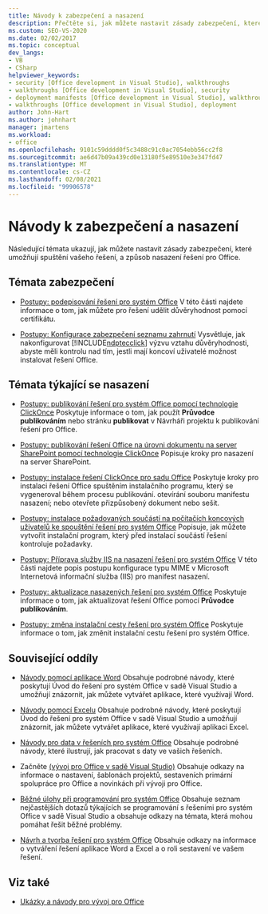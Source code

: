 ```yaml
---
title: Návody k zabezpečení a nasazení
description: Přečtěte si, jak můžete nastavit zásady zabezpečení, které umožní, aby vaše řešení běželo a jak se dá řešení Office nasadit.
ms.custom: SEO-VS-2020
ms.date: 02/02/2017
ms.topic: conceptual
dev_langs:
- VB
- CSharp
helpviewer_keywords:
- security [Office development in Visual Studio], walkthroughs
- walkthroughs [Office development in Visual Studio], security
- deployment manifests [Office development in Visual Studio], walkthroughs
- walkthroughs [Office development in Visual Studio], deployment
author: John-Hart
ms.author: johnhart
manager: jmartens
ms.workload:
- office
ms.openlocfilehash: 9101c59dddd0f5c3488c91c0ac7054ebb56cc2f8
ms.sourcegitcommit: ae6d47b09a439cd0e13180f5e89510e3e347fd47
ms.translationtype: MT
ms.contentlocale: cs-CZ
ms.lasthandoff: 02/08/2021
ms.locfileid: "99906578"
---
```

# <a name="security-and-deployment-walkthroughs"></a>Návody k zabezpečení a nasazení
  Následující témata ukazují, jak můžete nastavit zásady zabezpečení, které umožňují spuštění vašeho řešení, a způsob nasazení řešení pro Office.

## <a name="security-topics"></a>Témata zabezpečení
- [Postupy: podepisování řešení pro systém Office](../vsto/how-to-sign-office-solutions.md) V této části najdete informace o tom, jak můžete pro řešení udělit důvěryhodnost pomocí certifikátu.

- [Postupy: Konfigurace zabezpečení seznamu zahrnutí](../vsto/how-to-configure-inclusion-list-security.md) Vysvětluje, jak nakonfigurovat [!INCLUDE[ndptecclick](../vsto/includes/ndptecclick-md.md)] výzvu vztahu důvěryhodnosti, abyste měli kontrolu nad tím, jestli mají koncoví uživatelé možnost instalovat řešení Office.

## <a name="deployment-topics"></a>Témata týkající se nasazení
- [Postupy: publikování řešení pro systém Office pomocí technologie ClickOnce](/previous-versions/bb386095(v=vs.110)) Poskytuje informace o tom, jak použít **Průvodce publikováním** nebo stránku **publikovat** v Návrháři projektu k publikování řešení pro Office.

- [Postupy: publikování řešení Office na úrovni dokumentu na server SharePoint pomocí technologie ClickOnce](/previous-versions/bb608595(v=vs.110)) Popisuje kroky pro nasazení na server SharePoint.

- [Postupy: instalace řešení ClickOnce pro sadu Office](/previous-versions/bb608592(v=vs.110)) Poskytuje kroky pro instalaci řešení Office spuštěním instalačního programu, který se vygeneroval během procesu publikování. otevírání souboru manifestu nasazení; nebo otevřete přizpůsobený dokument nebo sešit.

- [Postupy: instalace požadovaných součástí na počítačích koncových uživatelů ke spouštění řešení pro systém Office](/previous-versions/bb608608(v=vs.110)) Popisuje, jak můžete vytvořit instalační program, který před instalací součástí řešení kontroluje požadavky.

- [Postupy: Příprava služby IIS na nasazení řešení pro systém Office](/previous-versions/bb608629(v=vs.110)) V této části najdete popis postupu konfigurace typu MIME v Microsoft Internetová informační služba (IIS) pro manifest nasazení.

- [Postupy: aktualizace nasazených řešení pro systém Office](/previous-versions/bb157871(v=vs.110)) Poskytuje informace o tom, jak aktualizovat řešení Office pomocí **Průvodce publikováním**.

- [Postupy: změna instalační cesty řešení pro systém Office](/previous-versions/bb608626(v=vs.110)) Poskytuje informace o tom, jak změnit instalační cestu řešení pro systém Office.

## <a name="related-sections"></a>Související oddíly
- [Návody pomocí aplikace Word](../vsto/walkthroughs-using-word.md) Obsahuje podrobné návody, které poskytují Úvod do řešení pro systém Office v sadě Visual Studio a umožňují znázornit, jak můžete vytvářet aplikace, které využívají Word.

- [Návody pomocí Excelu](../vsto/walkthroughs-using-excel.md) Obsahuje podrobné návody, které poskytují Úvod do řešení pro systém Office v sadě Visual Studio a umožňují znázornit, jak můžete vytvářet aplikace, které využívají aplikaci Excel.

- [Návody pro data v řešeních pro systém Office](../vsto/data-in-office-solutions-walkthroughs.md) Obsahuje podrobné návody, které ilustrují, jak pracovat s daty ve vašich řešeních.

- Začněte [&#40;vývoj pro Office v sadě Visual Studio&#41;](../vsto/getting-started-office-development-in-visual-studio.md) Obsahuje odkazy na informace o nastavení, šablonách projektů, sestaveních primární spolupráce pro Office a novinkách při vývoji pro Office.

- [Běžné úlohy při programování pro systém Office](../vsto/common-tasks-in-office-programming.md) Obsahuje seznam nejčastějších dotazů týkajících se programování s řešeními pro systém Office v sadě Visual Studio a obsahuje odkazy na témata, která mohou pomáhat řešit běžné problémy.

- [Návrh a tvorba řešení pro systém Office](../vsto/designing-and-creating-office-solutions.md) Obsahuje odkazy na informace o vytváření řešení aplikace Word a Excel a o roli sestavení ve vašem řešení.

## <a name="see-also"></a>Viz také
- [Ukázky a návody pro vývoj pro Office](../vsto/office-development-samples-and-walkthroughs.md)